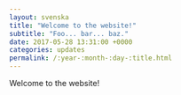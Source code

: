 ```yaml
---
layout: svenska
title: "Welcome to the website!"
subtitle: "Foo... bar... baz."
date: 2017-05-28 13:31:00 +0000
categories: updates
permalink: /:year-:month-:day-:title.html
---
```


Welcome to the website!